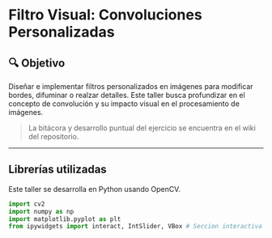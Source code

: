 # Filtro Visual: Convoluciones Personalizadas

## 🔍 Objetivo 

Diseñar e implementar filtros personalizados en imágenes para modificar bordes, difuminar o realzar detalles. Este taller busca profundizar en el concepto de convolución y su impacto visual en el procesamiento de imágenes.

> La bitácora y desarrollo puntual del ejercicio se encuentra en el wiki del repositorio.
---

## Librerías utilizadas <br>

Este taller se desarrolla en Python usando OpenCV.

```Python
import cv2
import numpy as np
import matplotlib.pyplot as plt
from ipywidgets import interact, IntSlider, VBox # Seccion interactiva
```


